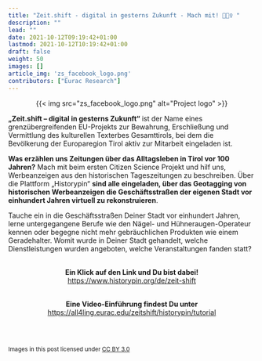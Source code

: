 ```yaml
---
title: "Zeit.shift - digital in gesterns Zukunft - Mach mit! 🕵🏼‍♀️ "
description: ""
lead: ""
date: 2021-10-12T09:19:42+01:00
lastmod: 2021-10-12T10:19:42+01:00
draft: false
weight: 50
images: []
article_img: 'zs_facebook_logo.png'
contributors: ["Eurac Research"]
---
```

<center>
  {{< img src="zs_facebook_logo.png" alt="Project logo" >}}
</center>

<strong>„Zeit.shift – digital in gesterns Zukunft“</strong> ist der Name eines grenzübergreifenden EU-Projekts zur Bewahrung, Erschließung und Vermittlung des kulturellen Texterbes Gesamttirols, bei dem die Bevölkerung der Europaregion Tirol aktiv zur Mitarbeit eingeladen ist.

<strong>Was erzählen uns Zeitungen über das Alltagsleben in Tirol vor 100 Jahren?</strong> Mach mit beim ersten Citizen Science Projekt und hilf uns, Werbeanzeigen aus den historischen Tageszeitungen zu beschreiben. Über die Plattform „Historypin“ <strong>sind alle eingeladen, über das Geotagging von historischen Werbeanzeigen die Geschäftsstraßen der eigenen Stadt vor einhundert Jahren virtuell zu rekonstruieren</strong>.

Tauche ein in die Geschäftsstraßen Deiner Stadt vor einhundert Jahren, lerne untergegangene Berufe wie den Nägel- und Hühneraugen-Operateur kennen oder begegne nicht mehr gebräuchlichen Produkten wie einem Geradehalter. Womit wurde in Deiner Stadt gehandelt, welche Dienstleistungen wurden angeboten, welche Veranstaltungen fanden statt?


<br />

<center>
<strong>Ein Klick auf den Link und Du bist dabei!</strong><br />
<a href="https://www.historypin.org/de/zeit-shift" target="_blank">https://www.historypin.org/de/zeit-shift</a> <br /><br />

<strong>Eine Video-Einführung findest Du unter</strong><br /> 
<a href="https://all4ling.eurac.edu/zeitshift/historypin/tutorial" target="_blank">https://all4ling.eurac.edu/zeitshift/historypin/tutorial</a>

</center>


<br />
<br />
<small>
  <p xmlns:cc="http://creativecommons.org/ns#">
    Images in this post licensed under <a href="http://creativecommons.org/licenses/by/3.0/?ref=chooser-v1" target="_blank" rel="license noopener noreferrer" style="display:inline-block;">CC BY 3.0<img style="height:15px!important;margin-left:3px;vertical-align:text-bottom;" src="https://mirrors.creativecommons.org/presskit/icons/cc.svg?ref=chooser-v1"><img style="height:15px!important;margin-left:3px;vertical-align:text-bottom;" src="https://mirrors.creativecommons.org/presskit/icons/by.svg?ref=chooser-v1"></a>
  </p>
</small>
